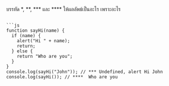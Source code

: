บรรทัด \*, \*\*, \*\*\* และ \*\*\*\* ให้ผลลัพธ์เป็นอะไร เพราะอะไร

<!-- ```js
function sayHi(age) {
  if (age < 12) alert("Hi kid");
}
console.log(sayHi); // * not alert ให้ผลลัพธ์เป็น function ใน console.log
console.log(sayHi(10)); // ** Undefined, alert Hi kid,  -->
```

```js
function sayHi(name) {
  if (name) {
    alert("Hi " + name);
    return;
  } else {
    return "Who are you";
  }
}
console.log(sayHi("John")); // *** Undefined, alert Hi John
console.log(sayHi()); // ****  Who are you
```
